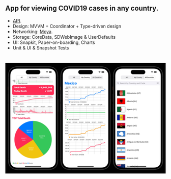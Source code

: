 
## App for viewing COVID19 cases in any country.
*  [API](https://documenter.getpostman.com/view/10808728/SzS8rjbc#27454960-ea1c-4b91-a0b6-0468bb4e6712).
* Design: MVVM + Coordinator + Type-driven design
* Networking: [Moya](https://cocoapods.org/pods/Moya).
* Storage: CoreData, SDWebImage & UserDefaults
* UI: Snapkit, Paper-on-boarding, Charts
* Unit & UI & Snapshot Tests

# <img src="image.jpg">

